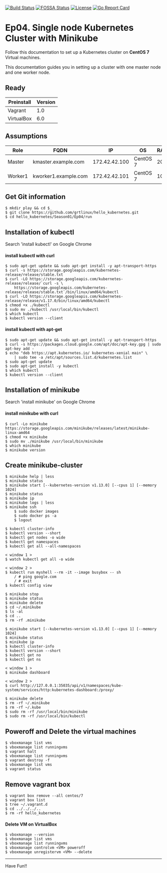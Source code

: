 [![Build Status](https://travis-ci.org/nginxinc/kubernetes-ingress.svg?branch=master)](https://travis-ci.org/nginxinc/kubernetes-ingress)  [![FOSSA Status](https://app.fossa.io/api/projects/custom%2B1062%2Fgithub.com%2Fnginxinc%2Fkubernetes-ingress.svg?type=shield)](https://app.fossa.io/projects/custom%2B1062%2Fgithub.com%2Fnginxinc%2Fkubernetes-ingress?ref=badge_shield)  [![License](https://img.shields.io/badge/License-Apache%202.0-blue.svg)](https://opensource.org/licenses/Apache-2.0)  [![Go Report Card](https://goreportcard.com/badge/github.com/nginxinc/kubernetes-ingress)](https://goreportcard.com/report/github.com/nginxinc/kubernetes-ingress)

# Ep04. Single node Kubernetes Cluster with Minikube
Follow this documentation to set up a Kubernetes cluster on __CentOS 7__ Virtual machines.

This documentation guides you in setting up a cluster with one master node and one worker node.

## Ready
|Preinstall|Version|
|----|----|
|Vagrant|1.0|
|VirtualBox|6.0|



## Assumptions
|Role|FQDN|IP|OS|RAM|CPU|
|----|----|----|----|----|----|
|Master|kmaster.example.com|172.42.42.100|CentOS 7|2G|2|
|Worker1|kworker1.example.com|172.42.42.101|CentOS 7|1G|1|

## Get Git information
```
$ mkdir play && cd $_
$ git clone https://github.com/grtlinux/hello_kubernetes.git
$ cd hello_kubernetes/Season01/Ep04/run
```

## Installation of kubectl

Search 'install kubectl' on Google Chrome

#### install kubectl with curl

```
$ sudo apt-get update && sudo apt-get install -y apt-transport-https
$ curl -s https://storage.googleapis.com/kubernetes-release/release/stable.txt
$ curl -LO https://storage.googleapis.com/kubernetes-release/release/`curl -s \
    https://storage.googleapis.com/kubernetes-release/release/stable.txt`/bin/linux/amd64/kubectl
$ curl -LO https://storage.googleapis.com/kubernetes-release/release/v1.17.0/bin/linux/amd64/kubectl
$ chmod +x ./kubectl
$ sudo mv ./kubectl /usr/local/bin/kubectl
$ which kubectl
$ kubectl version --client
```

#### install kubectl with apt-get

```
$ sudo apt-get update && sudo apt-get install -y apt-transport-https
$ curl -s https://packages.cloud.google.com/apt/doc/apt-key.gpg | sudo apt-key add -
$ echo "deb https://apt.kubernetes.io/ kubernetes-xenial main" \
    | sudo tee -a /etc/apt/sources.list.d/kubernetes.list
$ sudo apt-get update
$ sudo apt-get install -y kubectl
$ which kubectl
$ kubectl version --client
```

## Installation of minikube

Search 'install minikube' on Google Chrome

#### install minikube with curl

```
$ curl -Lo minikube https://storage.googleapis.com/minikube/releases/latest/minikube-linux-amd64
$ chmod +x minikube
$ sudo mv ./minikube /usr/local/bin/minikube
$ which minikube
$ minikube version
```

## Create minikube-cluster

```
$ minikube help | less
$ minikube status
$ minikube start [--kubernetes-version v1.13.0] [--cpus 1] [--memory 1024]
$ minikube status
$ minikube ip
$ minikube logs | less
$ minikube ssh
    $ sudo docker images
    $ sudo docker ps -a
    $ logout

$ kubectl cluster-info
$ kubectl version --short
$ kubectl get nodes -o wide
$ kubectl get namespaces
$ kubectl get all --all-namespaces

< window 1 >
$ watch kubectl get all -o wide

< window 2 >
$ kubectl run myshell --rm -it --image busybox -- sh
    / # ping google.com
    / # exit
$ kubectl config view

$ minikube stop
$ minikube status
$ minikube delete
$ cd ~/.minikube
$ ls -al
$ cd ..
$ rm -rf .minikube
```

```
$ minikube start [--kubernetes-version v1.13.0] [--cpus 1] [--memory 1024]
$ minikube status
$ minikube ip
$ kubectl cluster-info
$ kubectl version --short
$ kubectl get no
$ kubectl get ns

< window 1 >
$ minikube dashboard

< window 2 >
$ curl http://127.0.0.1:35035/api/v1/namespaces/kube-system/services/http:kubernetes-dashboard:/proxy/

$ minikube delete
$ rm -rf ~/.minikube
$ rm -rf ~/.kube
$ sudo rm -rf /usr/local/bin/minikube
$ sudo rm -rf /usr/local/bin/kubectl
```






## Poweroff and Delete the virtual machines

```
$ vboxmanage list vms
$ vboxmanage list runningvms
$ vagrant halt
$ vboxmanage list runningvms
$ vagrant destroy -f
$ vboxmanage list vms
$ vagrant status
```

## Remove vagrant box

```
$ vagrant box remove --all centos/7
$ vagrant box list
$ tree ~/.vagrant.d
$ cd ../../../..
$ rm -rf hello_kubernetes
```

#### Delete VM on VirtualBox

```
$ vboxmanage --version
$ vboxmanage list vms
$ vboxmanage list runningvms
$ vboxmanage controlvm <VM> poweroff
$ vboxmanage unregistervm <VM> --delete
```




---

Have Fun!!
